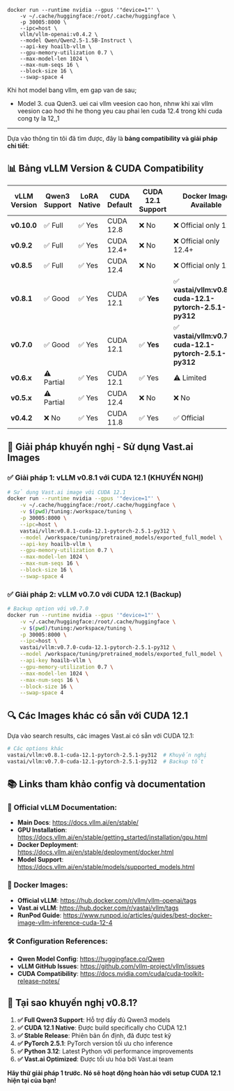 ```
docker run --runtime nvidia --gpus '"device=1"' \
    -v ~/.cache/huggingface:/root/.cache/huggingface \
    -p 30005:8000 \
    --ipc=host \
    vllm/vllm-openai:v0.4.2 \
    --model Qwen/Qwen2.5-1.5B-Instruct \
    --api-key hoailb-vllm \
    --gpu-memory-utilization 0.7 \
    --max-model-len 1024 \
    --max-num-seqs 16 \
    --block-size 16 \
    --swap-space 4
```

Khi hot model bang vllm, em gap van de sau; 
- Model 3. cua Qưen3. uei cai vllm veesion cao hon, nhnw khi xai vllm veesion cao hoơ thi he thong yeu cau phai len cuda 12.4 trong khi cuda cong ty la 12,,1

---
Dựa vào thông tin tôi đã tìm được, đây là **bảng compatibility và giải pháp chi tiết**:

## 📊 Bảng vLLM Version & CUDA Compatibility

| vLLM Version | Qwen3 Support | LoRA Native | CUDA Default | CUDA 12.1 Support | Docker Image Available | Recommendation |
|--------------|---------------|-------------|--------------|-------------------|----------------------|----------------|
| **v0.10.0** | ✅ Full | ✅ Yes | CUDA 12.8 | ❌ No | ❌ Official only 12.8 | ⚠️ Too new |
| **v0.9.2** | ✅ Full | ✅ Yes | CUDA 12.4+ | ❌ No | ❌ Official only 12.4+ | ⚠️ Too new |
| **v0.8.5** | ✅ Full | ✅ Yes | CUDA 12.4 | ❌ No | ❌ Official only 12.4 | ⚠️ Too new |
| **v0.8.1** | ✅ Good | ✅ Yes | CUDA 12.1 | ✅ **Yes** | ✅ **vastai/vllm:v0.8.1-cuda-12.1-pytorch-2.5.1-py312** | ✅ **KHUYẾN NGHỊ** |
| **v0.7.0** | ✅ Good | ✅ Yes | CUDA 12.1 | ✅ **Yes** | ✅ **vastai/vllm:v0.7.0-cuda-12.1-pytorch-2.5.1-py312** | ✅ **KHUYẾN NGHỊ** |
| **v0.6.x** | ⚠️ Partial | ✅ Yes | CUDA 12.1 | ✅ Yes | ⚠️ Limited | ⚠️ Unstable |
| **v0.5.x** | ⚠️ Partial | ✅ Yes | CUDA 12.4 | ❌ No | ❌ No | ❌ Outdated |
| **v0.4.2** | ❌ No | ✅ Yes | CUDA 11.8 | ✅ Yes | ✅ Official | ❌ No Qwen3 |

## 🎯 Giải pháp khuyến nghị - Sử dụng Vast.ai Images

### ✅ **Giải pháp 1: vLLM v0.8.1 với CUDA 12.1 (KHUYẾN NGHỊ)**

```bash
# Sử dụng Vast.ai image với CUDA 12.1
docker run --runtime nvidia --gpus '"device=1"' \
    -v ~/.cache/huggingface:/root/.cache/huggingface \
    -v $(pwd)/tuning:/workspace/tuning \
    -p 30005:8000 \
    --ipc=host \
    vastai/vllm:v0.8.1-cuda-12.1-pytorch-2.5.1-py312 \
    --model /workspace/tuning/pretrained_models/exported_full_model \
    --api-key hoailb-vllm \
    --gpu-memory-utilization 0.7 \
    --max-model-len 1024 \
    --max-num-seqs 16 \
    --block-size 16 \
    --swap-space 4
```

### ✅ **Giải pháp 2: vLLM v0.7.0 với CUDA 12.1 (Backup)**

```bash
# Backup option với v0.7.0
docker run --runtime nvidia --gpus '"device=1"' \
    -v ~/.cache/huggingface:/root/.cache/huggingface \
    -v $(pwd)/tuning:/workspace/tuning \
    -p 30005:8000 \
    --ipc=host \
    vastai/vllm:v0.7.0-cuda-12.1-pytorch-2.5.1-py312 \
    --model /workspace/tuning/pretrained_models/exported_full_model \
    --api-key hoailb-vllm \
    --gpu-memory-utilization 0.7 \
    --max-model-len 1024 \
    --max-num-seqs 16 \
    --block-size 16 \
    --swap-space 4
```

## 🔍 Các Images khác có sẵn với CUDA 12.1

Dựa vào search results, các images Vast.ai có sẵn với CUDA 12.1:

```bash
# Các options khác
vastai/vllm:v0.8.1-cuda-12.1-pytorch-2.5.1-py312  # Khuyến nghị
vastai/vllm:v0.7.0-cuda-12.1-pytorch-2.5.1-py312  # Backup tốt
```

## 📚 Links tham khảo config và documentation

### 🔧 **Official vLLM Documentation:**
- **Main Docs**: https://docs.vllm.ai/en/stable/
- **GPU Installation**: https://docs.vllm.ai/en/stable/getting_started/installation/gpu.html
- **Docker Deployment**: https://docs.vllm.ai/en/stable/deployment/docker.html
- **Model Support**: https://docs.vllm.ai/en/stable/models/supported_models.html

### 🐳 **Docker Images:**
- **Official vLLM**: https://hub.docker.com/r/vllm/vllm-openai/tags
- **Vast.ai vLLM**: https://hub.docker.com/r/vastai/vllm/tags
- **RunPod Guide**: https://www.runpod.io/articles/guides/best-docker-image-vllm-inference-cuda-12-4

### 🛠️ **Configuration References:**
- **Qwen Model Config**: https://huggingface.co/Qwen
- **vLLM GitHub Issues**: https://github.com/vllm-project/vllm/issues
- **CUDA Compatibility**: https://docs.nvidia.com/cuda/cuda-toolkit-release-notes/

## 🚀 **Tại sao khuyến nghị v0.8.1?**

1. **✅ Full Qwen3 Support**: Hỗ trợ đầy đủ Qwen3 models
2. **✅ CUDA 12.1 Native**: Được build specifically cho CUDA 12.1
3. **✅ Stable Release**: Phiên bản ổn định, đã được test kỹ
4. **✅ PyTorch 2.5.1**: PyTorch version tối ưu cho inference
5. **✅ Python 3.12**: Latest Python với performance improvements
6. **✅ Vast.ai Optimized**: Được tối ưu hóa bởi Vast.ai team

**Hãy thử giải pháp 1 trước. Nó sẽ hoạt động hoàn hảo với setup CUDA 12.1 hiện tại của bạn!**